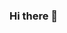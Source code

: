 ### Hi there 👋

<!--
**s27dsam/s27dsam** is a ✨ _special_ ✨ repository because its `README.md` (this file) appears on your GitHub profile.

Here are some ideas to get you started:

- 🌱 I’m currently learning Data Science at Monash 
- 👯 I’m looking to collaborate on DS projects
- 📫 How to reach me: s27dsam@gmail.com

-->
